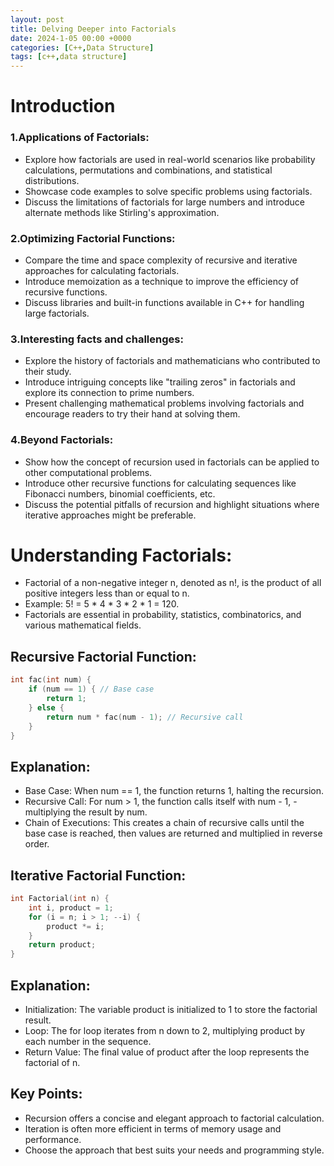 ```yaml
---
layout: post
title: Delving Deeper into Factorials
date: 2024-1-05 00:00 +0000
categories: [C++,Data Structure]
tags: [c++,data structure]
---
```

# Introduction
### 1.Applications of Factorials:

- Explore how factorials are used in real-world scenarios like probability calculations, permutations and combinations, and statistical distributions.
- Showcase code examples to solve specific problems using factorials.
- Discuss the limitations of factorials for large numbers and introduce alternate methods like Stirling's approximation.
### 2.Optimizing Factorial Functions:

- Compare the time and space complexity of recursive and iterative approaches for calculating factorials.
- Introduce memoization as a technique to improve the efficiency of recursive functions.
- Discuss libraries and built-in functions available in C++ for handling large factorials.
### 3.Interesting facts and challenges:

- Explore the history of factorials and mathematicians who contributed to their study.
- Introduce intriguing concepts like "trailing zeros" in factorials and explore its connection to prime numbers.
- Present challenging mathematical problems involving factorials and encourage readers to try their hand at solving them.
### 4.Beyond Factorials:

- Show how the concept of recursion used in factorials can be applied to other computational problems.
- Introduce other recursive functions for calculating sequences like Fibonacci numbers, binomial coefficients, etc.
- Discuss the potential pitfalls of recursion and highlight situations where iterative approaches might be preferable.
# Understanding Factorials:
- Factorial of a non-negative integer n, denoted as n!, is the product of all positive integers less than or equal to n.
- Example: 5! = 5 * 4 * 3 * 2 * 1 = 120.
- Factorials are essential in probability, statistics, combinatorics, and various mathematical fields.

## Recursive Factorial Function:
```c++
int fac(int num) {
    if (num == 1) { // Base case
        return 1;
    } else {
        return num * fac(num - 1); // Recursive call
    }
}
```

## Explanation:
- Base Case: When num == 1, the function returns 1, halting the recursion.
- Recursive Call: For num > 1, the function calls itself with num - 1, - multiplying the result by num.
- Chain of Executions: This creates a chain of recursive calls until the base case is reached, then values are returned and multiplied in reverse order.

## Iterative Factorial Function:
```c++
int Factorial(int n) {
    int i, product = 1;
    for (i = n; i > 1; --i) {
        product *= i;
    }
    return product;
}
```
## Explanation:
- Initialization: The variable product is initialized to 1 to store the factorial result.
- Loop: The for loop iterates from n down to 2, multiplying product by each number in the sequence.
- Return Value: The final value of product after the loop represents the factorial of n.

## Key Points:
- Recursion offers a concise and elegant approach to factorial calculation.
- Iteration is often more efficient in terms of memory usage and performance.
- Choose the approach that best suits your needs and programming style.